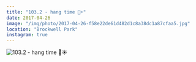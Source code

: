 ```yaml
---
title: "103.2 - hang time 🏀☀️"
date: 2017-04-26
image: "/img/photo/2017-04-26-f58e22de61d482d1c8a38dc1a87cfaa5.jpg"
location: "Brockwell Park"
instagram: true
---
```


![103.2 - hang time 🏀☀️](/img/photo/2017-04-26-f58e22de61d482d1c8a38dc1a87cfaa5.jpg)
